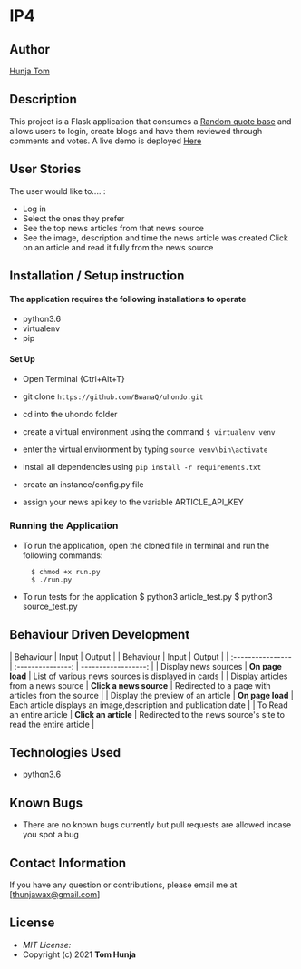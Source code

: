 # IP4

## Author

[Hunja Tom](https://github.com/BwanaQ)

## Description

This project is a Flask application that consumes a [Random quote base](http://quotes.stormconsultancy.co.uk/random.json) and allows users to login, create blogs and have them reviewed through comments and votes.
A live demo is deployed [Here](https://hunja.herokuapp.com)

## User Stories

The user would like to.... :

- Log in
- Select the ones they prefer
- See the top news articles from that news source
- See the image, description and time the news article was created
  Click on an article and read it fully from the news source

## Installation / Setup instruction

#### The application requires the following installations to operate

- python3.6
- virtualenv
- pip

#### Set Up

- Open Terminal {Ctrl+Alt+T}

- git clone `https://github.com/BwanaQ/uhondo.git`

- cd into the uhondo folder

- create a virtual environment using the command `$ virtualenv venv`

- enter the virtual environment by typing `source venv\bin\activate`

- install all dependencies using `pip install -r requirements.txt`

- create an instance/config.py file
- assign your news api key to the variable ARTICLE_API_KEY

### Running the Application

- To run the application, open the cloned file in terminal and run the following commands:

        $ chmod +x run.py
        $ ./run.py

- To run tests for the application
  $ python3 article_test.py
  $ python3 source_test.py

## Behaviour Driven Development

| Behaviour | Input | Output |
| Behaviour | Input | Output |
| :---------------- | :---------------: | ------------------: |
| Display news sources | **On page load** | List of various news sources is displayed in cards |
| Display articles from a news source | **Click a news source** | Redirected to a page with articles from the source |
| Display the preview of an article | **On page load** | Each article displays an image,description and publication date |
| To Read an entire article | **Click an article** | Redirected to the news source's site to read the entire article |

## Technologies Used

- python3.6

## Known Bugs

- There are no known bugs currently but pull requests are allowed incase you spot a bug

## Contact Information

If you have any question or contributions, please email me at [thunjawax@gmail.com]

## License

- _MIT License:_
- Copyright (c) 2021 **Tom Hunja**
